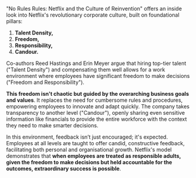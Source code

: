"No Rules Rules: Netflix and the Culture of Reinvention" offers an inside look into Netflix's revolutionary corporate culture, built on foundational pillars:

1. **Talent Density,**
2. **Freedom,**
3. **Responsibility,**
4. **Candour.**

Co-authors Reed Hastings and Erin Meyer argue that hiring top-tier talent ("Talent Density") and compensating them well allows for a work environment where employees have significant freedom to make decisions ("Freedom and Responsibility").

**This freedom isn't chaotic but guided by the overarching business goals and values**. It replaces the need for cumbersome rules and procedures, empowering employees to innovate and adapt quickly. The company takes transparency to another level ("Candour"), openly sharing even sensitive information like financials to provide the entire workforce with the context they need to make smarter decisions.

In this environment, feedback isn’t just encouraged; it's expected. Employees at all levels are taught to offer candid, constructive feedback, facilitating both personal and organisational growth. Netflix's model demonstrates that **when employees are treated as responsible adults, given the freedom to make decisions but held accountable for the outcomes, extraordinary success is possible**.

